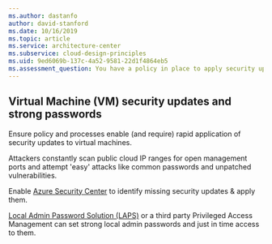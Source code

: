 ```yaml
---
ms.author: dastanfo
author: david-stanford
ms.date: 10/16/2019
ms.topic: article
ms.service: architecture-center
ms.subservice: cloud-design-principles
ms.uid: 9ed6069b-137c-4a52-9581-22d1f4864eb5
ms.assessment_question: You have a policy in place to apply security updates to VMs and strong password requirements.
---
```

## Virtual Machine (VM) security updates and strong passwords

Ensure policy and processes enable (and require) rapid application of security
updates to virtual machines.

Attackers constantly scan public cloud IP ranges for open management ports and
attempt 'easy' attacks like common passwords and unpatched vulnerabilities.

Enable [Azure Security Center](https://docs.microsoft.com/azure/security-center/security-center-apply-system-updates)
to identify missing security updates & apply them.

[Local Admin Password Solution (LAPS)](https://www.microsoft.com/download/details.aspx?id=46899) or a third party Privileged Access Management can set strong local admin passwords and just in time access to them.
